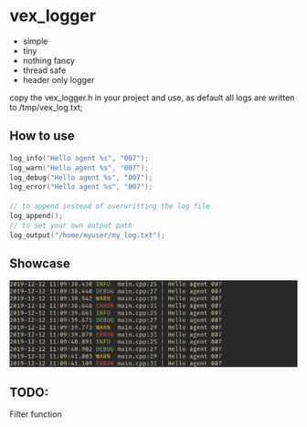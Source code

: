 # vex_logger

- simple
- tiny
- nothing fancy
- thread safe
- header only logger

copy the vex_logger.h in your project and use, as default all logs are written to /tmp/vex_log.txt;

## How to use

```cpp
log_info("Hello agent %s", "007");
log_warn("Hello agent %s", "007");
log_debug("Hello agent %s", "007");
log_error("Hello agent %s", "007");

// to append instead of overwritting the log file
log_append();
// to set your own output path
log_output("/home/myuser/my_log.txt");

```

## Showcase
![](log_example.png)

## TODO:
Filter function

